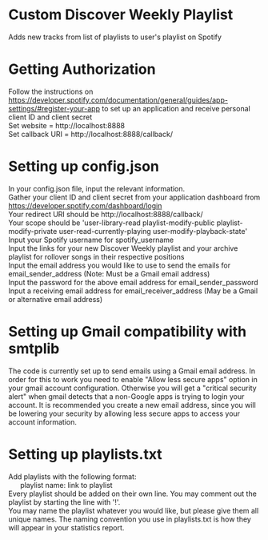 # Custom Discover Weekly Playlist
Adds new tracks from list of playlists to user's playlist on Spotify

# Getting Authorization
Follow the instructions on https://developer.spotify.com/documentation/general/guides/app-settings/#register-your-app to set up an application and receive personal client ID and client secret
<br/> Set website = http://localhost:8888
<br/> Set callback URI = http://localhost:8888/callback/

# Setting up config.json
In your config.json file, input the relevant information. 
<br/>Gather your client ID and client secret from your application dashboard from https://developer.spotify.com/dashboard/login
<br/>Your redirect URI should be http://localhost:8888/callback/
<br/>Your scope should be 'user-library-read playlist-modify-public playlist-modify-private user-read-currently-playing user-modify-playback-state'
<br/>Input your Spotify username for spotify_username
<br/>Input the links for your new Discover Weekly playlist and your archive playlist for rollover songs in their respective positions
<br/>Input the email address you would like to use to send the emails for email_sender_address (Note: Must be a Gmail email address)
<br/>Input the password for the above email address for email_sender_password
<br/>Input a receiving email address for email_receiver_address (May be a Gmail or alternative email address)

# Setting up Gmail compatibility with smtplib
The code is currently set up to send emails using a Gmail email address. In order for this to work you need to enable "Allow less secure apps" option in your gmail account configuration. Otherwise you will get a "critical security alert" when gmail detects that a non-Google apps is trying to login your account. It is recommended you create a new email address, since you will be lowering your security by allowing less secure apps to access your account information.

# Setting up playlists.txt
Add playlists with the following format: 
<br/>&nbsp;&nbsp;&nbsp;&nbsp;&nbsp;&nbsp;playlist name: link to playlist
<br/>Every playlist should be added on their own line. You may comment out the playlist by starting the line with '!'. 
<br/>You may name the playlist whatever you would like, but please give them all unique names. The naming convention you use in playlists.txt is how they will appear in your statistics report. 
